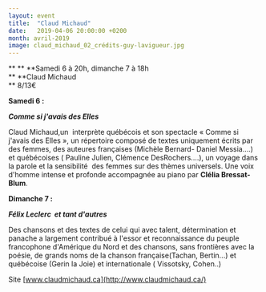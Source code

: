 ```yaml
---
layout: event
title:  "Claud Michaud"
date:   2019-04-06 20:00:00 +0200
month: avril-2019
image: claud_michaud_02_crédits-guy-lavigueur.jpg
---
```


**
**
**Samedi 6 à 20h, dimanche 7 à 18h  
** **Claud Michaud  
** 8/13€





**Samedi 6 :**

**_Comme si j'avais des Elles_**

Claud Michaud,un  interprète québécois et son spectacle « Comme si j'avais des Elles », un répertoire composé de textes uniquement écrits par des femmes, des auteures françaises (Michèle Bernard- Daniel Messia....) et québécoises ( Pauline Julien, Clémence DesRochers....), un voyage dans la parole et la sensibilité  des femmes sur des thèmes universels. Une voix d'homme intense et profonde accompagnée au piano par <strong>Clélia Bressat- Blum</strong>. 

**Dimanche 7 :**

**_Félix Leclerc  et tant d'autres_** 

Des chansons et des textes de celui qui avec talent, détermination et panache a largement contribué à l'essor et reconnaissance du peuple francophone d'Amérique du Nord et des chansons, sans frontières avec la poésie, de grands noms de la chanson française(Tachan, Bertin...) et québécoise (Gerin la Joie) et internationale ( Vissotsky, Cohen..) 

Site [www.claudmichaud.ca](http://www.claudmichaud.ca/)